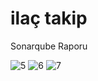# ilaç takip
Sonarqube Raporu

![5](https://user-images.githubusercontent.com/79710410/212562880-b0a0eee7-6d3b-4ea6-84f5-d3753610856e.PNG)
![6](https://user-images.githubusercontent.com/79710410/212562885-0b19b8fc-d867-46e0-b2ac-6b6d4b892ad1.PNG)
![7](https://user-images.githubusercontent.com/79710410/212562887-275c4326-e7dd-4f1b-95d8-986169f1dc26.PNG)

